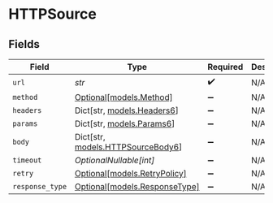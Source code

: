 # HTTPSource


## Fields

| Field                                                             | Type                                                              | Required                                                          | Description                                                       |
| ----------------------------------------------------------------- | ----------------------------------------------------------------- | ----------------------------------------------------------------- | ----------------------------------------------------------------- |
| `url`                                                             | *str*                                                             | :heavy_check_mark:                                                | N/A                                                               |
| `method`                                                          | [Optional[models.Method]](../models/method.md)                    | :heavy_minus_sign:                                                | N/A                                                               |
| `headers`                                                         | Dict[str, [models.Headers6](../models/headers6.md)]               | :heavy_minus_sign:                                                | N/A                                                               |
| `params`                                                          | Dict[str, [models.Params6](../models/params6.md)]                 | :heavy_minus_sign:                                                | N/A                                                               |
| `body`                                                            | Dict[str, [models.HTTPSourceBody6](../models/httpsourcebody6.md)] | :heavy_minus_sign:                                                | N/A                                                               |
| `timeout`                                                         | *OptionalNullable[int]*                                           | :heavy_minus_sign:                                                | N/A                                                               |
| `retry`                                                           | [Optional[models.RetryPolicy]](../models/retrypolicy.md)          | :heavy_minus_sign:                                                | N/A                                                               |
| `response_type`                                                   | [Optional[models.ResponseType]](../models/responsetype.md)        | :heavy_minus_sign:                                                | N/A                                                               |